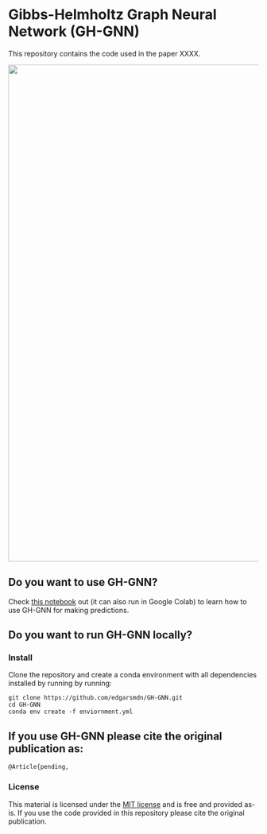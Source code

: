 # Gibbs-Helmholtz Graph Neural Network (GH-GNN)

This repository contains the code used in the paper XXXX. 

<img align="center" src="https://github.com/edgarsmdn/GH-GNN/blob/main/media/ghgnn_github.png" width="1000">

## Do you want to use GH-GNN?

Check [this notebook](https://github.com/edgarsmdn/GH-GNN/blob/main/notebooks/002-eism-GH-GNN.ipynb) out (it can also run in Google Colab) to learn how to use GH-GNN for making predictions.

## Do you want to run GH-GNN locally?

### Install

Clone the repository and create a conda environment with all dependencies installed by running by running:
```
git clone https://github.com/edgarsmdn/GH-GNN.git
cd GH-GNN
conda env create -f enviornment.yml
```

## If you use GH-GNN please cite the original publication as:

```
@Article{pending,
```

### License

This material is licensed under the [MIT license](https://github.com/edgarsmdn/GH-GNN/blob/main/LICENSE) and is free and provided as-is. If you use the code provided in this repository please cite the original publication.
